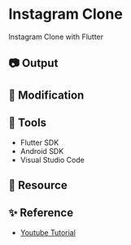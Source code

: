 # Instagram Clone

Instagram Clone with Flutter

## :camera: Output

<!-- <img src="screenshots/1.png" width="400"> <img src="screenshots/2.png" width="400"> -->

## :hammer: Modification

## :construction: Tools

- Flutter SDK
- Android SDK
- Visual Studio Code

## :herb: Resource

## :sparkles: Reference

- [Youtube Tutorial](https://www.youtube.com/watch?v=Z9fsyhKHWDg)
